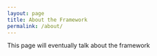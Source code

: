 ```yaml
---
layout: page
title: About the Framework
permalink: /about/
---
```


This page will eventually talk about the framework
